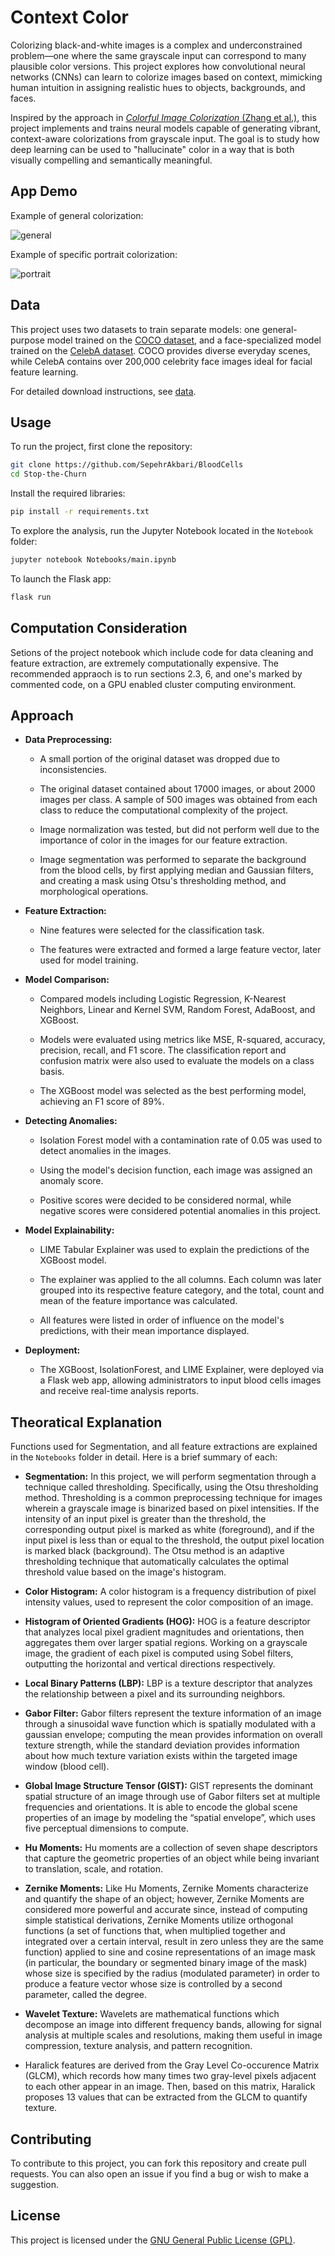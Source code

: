 # Context Color

Colorizing black-and-white images is a complex and underconstrained problem—one where the same grayscale input can correspond to many plausible color versions. This project explores how convolutional neural networks (CNNs) can learn to colorize images based on context, mimicking human intuition in assigning realistic hues to objects, backgrounds, and faces.

Inspired by the approach in [*Colorful Image Colorization* (Zhang et al.)](https://doi.org/10.48550/arXiv.1603.08511), this project implements and trains neural models capable of generating vibrant, context-aware colorizations from grayscale input. The goal is to study how deep learning can be used to "hallucinate" color in a way that is both visually compelling and semantically meaningful.

## App Demo

Example of general colorization:

![general](app/demo/demo-general.jpeg)

Example of specific portrait colorization:

![portrait](app/demo/demo-faces.jpeg)

## Data

This project uses two datasets to train separate models: one general-purpose model trained on the [COCO dataset](https://cocodataset.org/), and a face-specialized model trained on the [CelebA dataset](http://mmlab.ie.cuhk.edu.hk/projects/CelebA.html). COCO provides diverse everyday scenes, while CelebA contains over 200,000 celebrity face images ideal for facial feature learning.

For detailed download instructions, see [data](data/README.md).

## Usage

To run the project, first clone the repository:

```bash
git clone https://github.com/SepehrAkbari/BloodCells
cd Stop-the-Churn
```

Install the required libraries:

```bash
pip install -r requirements.txt
```

To explore the analysis, run the Jupyter Notebook located in the `Notebook` folder:

```bash
jupyter notebook Notebooks/main.ipynb
```

To launch the Flask app:

```bash
flask run
```

## Computation Consideration

Setions of the project notebook which include code for data cleaning and feature extraction, are extremely computationally expensive. The recommended appraoch is to run sections 2.3, 6, and one's marked by commented code, on a GPU enabled cluster computing environment.

## Approach

- **Data Preprocessing:** 

  - A small portion of the original dataset was dropped due to inconsistencies.

  - The original dataset contained about 17000 images, or about 2000 images per class. A sample of 500 images was obtained from each class to reduce the computational complexity of the project.

  - Image normalization was tested, but did not perform well due to the importance of color in the images for our feature extraction.

  - Image segmentation was performed to separate the background from the blood cells, by first applying median and Gaussian filters, and creating a mask using Otsu's thresholding method, and morphological operations.  

- **Feature Extraction:**

    - Nine features were selected for the classification task.

    - The features were extracted and formed a large feature vector, later used for model training.

- **Model Comparison:** 

  - Compared models including Logistic Regression, K-Nearest Neighbors, Linear and Kernel SVM, Random Forest, AdaBoost, and XGBoost.

  - Models were evaluated using metrics like MSE, R-squared, accuracy, precision, recall, and F1 score. The classification report and confusion matrix were also used to evaluate the models on a class basis.

  - The XGBoost model was selected as the best performing model, achieving an F1 score of 89%.

- **Detecting Anomalies:**

  - Isolation Forest model with a contamination rate of 0.05 was used to detect anomalies in the images.

  - Using the model's decision function, each image was assigned an anomaly score.

  - Positive scores were decided to be considered normal, while negative scores were considered potential anomalies in this project.

- **Model Explainability:**

    - LIME Tabular Explainer was used to explain the predictions of the XGBoost model.

    - The explainer was applied to the all columns. Each column was later grouped into its respective feature category, and the total, count and mean of the feature importance was calculated.

    - All features were listed in order of influence on the model's predictions, with their mean importance displayed.

- **Deployment:** 

  - The XGBoost, IsolationForest, and LIME Explainer, were deployed via a Flask web app, allowing administrators to input blood cells images and receive real-time analysis reports.

## Theoratical Explanation

Functions used for Segmentation, and all feature extractions are explained in the `Notebooks` folder in detail. Here is a brief summary of each:

- **Segmentation:** In this project, we will perform segmentation through a technique called thresholding. Specifically, using the Otsu thresholding method. Thresholding is a common preprocessing technique for images wherein a grayscale image is binarized based on pixel intensities. If the intensity of an input pixel is greater than the threshold, the corresponding output pixel is marked as white (foreground), and if the input pixel is less than or equal to the threshold, the output pixel location is marked black (background). The Otsu method is an adaptive thresholding technique that automatically calculates the optimal threshold value based on the image's histogram.

- **Color Histogram:** A color histogram is a frequency distribution of pixel intensity values, used to represent the color composition of an image. 

- **Histogram of Oriented Gradients (HOG):** HOG is a feature descriptor that analyzes local pixel gradient magnitudes and orientations, then aggregates them over larger spatial regions. Working on a grayscale image, the gradient of each pixel is computed using Sobel filters, outputting the horizontal and vertical directions respectively.

- **Local Binary Patterns (LBP):** LBP is a texture descriptor that analyzes the relationship between a pixel and its surrounding neighbors.

- **Gabor Filter:** Gabor filters represent the texture information of an image through a sinusoidal wave function which is spatially modulated with a gaussian envelope; computing the mean provides information on overall texture strength, while the standard deviation provides information about how much texture variation exists within the targeted image window (blood cell).

- **Global Image Structure Tensor (GIST):** GIST represents the dominant spatial structure of an image through use of Gabor filters set at multiple frequencies and orientations. It is able to encode the global scene properties of an image by modeling the “spatial envelope”, which uses five perceptual dimensions to compute.

- **Hu Moments:** Hu moments are a collection of seven shape descriptors that capture the geometric properties of an object while being invariant to translation, scale, and rotation.

- **Zernike Moments:** Like Hu Moments, Zernike Moments characterize and quantify the shape of an object; however, Zernike Moments are considered more powerful and accurate since, instead of computing simple statistical derivations, Zernike Moments utilize orthogonal functions (a set of functions that, when multiplied together and integrated over a certain interval, result in zero unless they are the same function) applied to sine and cosine representations of an image mask (in particular, the boundary or segmented binary image of the mask) whose size is specified by the radius (modulated parameter) in order to produce a feature vector whose size is controlled by a second parameter, called the degree.

- **Wavelet Texture:** Wavelets are mathematical functions which decompose an image into different frequency bands, allowing for signal analysis at multiple scales and resolutions, making them useful in image compression, texture analysis, and pattern recognition.

- Haralick features are derived from the Gray Level Co-occurence Matrix (GLCM), which records how many times two gray-level pixels adjacent to each other appear in an image. Then, based on this matrix, Haralick proposes 13 values that can be extracted from the GLCM to quantify texture.

## Contributing

To contribute to this project, you can fork this repository and create pull requests. You can also open an issue if you find a bug or wish to make a suggestion.

## License

This project is licensed under the [GNU General Public License (GPL)](/LICENSE).